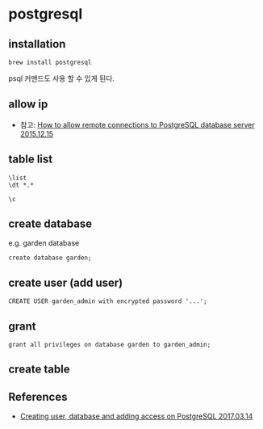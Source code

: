 # postgresql

## installation
```
brew install postgresql
```

psql 커맨드도 사용 할 수 있게 된다.

## allow ip
* 참고: [How to allow remote connections to PostgreSQL database server 2015.12.15](https://bosnadev.com/2015/12/15/allow-remote-connections-postgresql-database-server/)



## table list
```postgresql
\list
\dt *.*
```

```postgresql
\c 
```

## create database
e.g. garden database
```
create database garden;
```

## create user (add user)
```
CREATE USER garden_admin with encrypted password '...';
```

## grant
```
grant all privileges on database garden to garden_admin;
```

## create table


## References
* [Creating user, database and adding access on PostgreSQL 2017.03.14](https://medium.com/coding-blocks/creating-user-database-and-adding-access-on-postgresql-8bfcd2f4a91e)